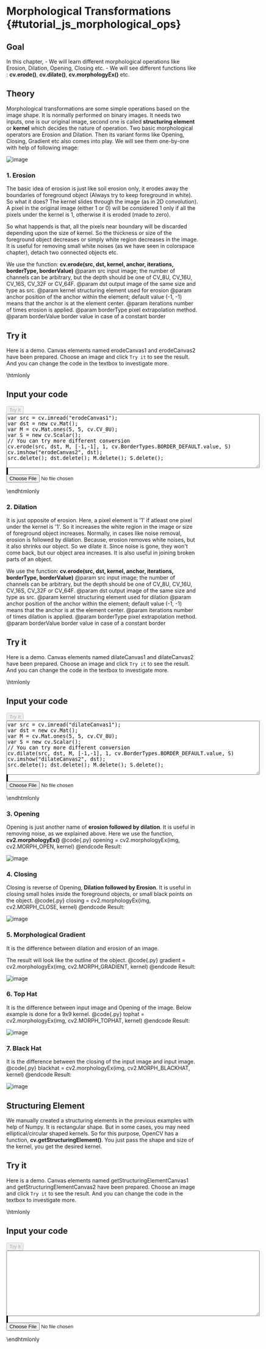 Morphological Transformations {#tutorial_js_morphological_ops}
=============================

Goal
----

In this chapter,
    -   We will learn different morphological operations like Erosion, Dilation, Opening, Closing
        etc.
    -   We will see different functions like : **cv.erode()**, **cv.dilate()**,
        **cv.morphologyEx()** etc.

Theory
------

Morphological transformations are some simple operations based on the image shape. It is normally
performed on binary images. It needs two inputs, one is our original image, second one is called
**structuring element** or **kernel** which decides the nature of operation. Two basic morphological
operators are Erosion and Dilation. Then its variant forms like Opening, Closing, Gradient etc also
comes into play. We will see them one-by-one with help of following image:

![image](LinuxLogo.jpg)

### 1. Erosion

The basic idea of erosion is just like soil erosion only, it erodes away the boundaries of
foreground object (Always try to keep foreground in white). So what it does? The kernel slides
through the image (as in 2D convolution). A pixel in the original image (either 1 or 0) will be
considered 1 only if all the pixels under the kernel is 1, otherwise it is eroded (made to zero).

So what happends is that, all the pixels near boundary will be discarded depending upon the size of
kernel. So the thickness or size of the foreground object decreases or simply white region decreases
in the image. It is useful for removing small white noises (as we have seen in colorspace chapter),
detach two connected objects etc.

We use the function: **cv.erode(src, dst, kernel, anchor, iterations, borderType, borderValue)** 
@param src          input image; the number of channels can be arbitrary, but the depth should be one of CV_8U, CV_16U, CV_16S, CV_32F or CV_64F.
@param dst          output image of the same size and type as src.
@param kernel       structuring element used for erosion
@param anchor       position of the anchor within the element; default value (-1, -1) means that the anchor is at the element center.
@param iterations   number of times erosion is applied.
@param borderType   pixel extrapolation method.
@param borderValue  border value in case of a constant border

Try it
------

Here is a demo. Canvas elements named erodeCanvas1 and erodeCanvas2 have been prepared. Choose an image and
click `Try it` to see the result. And you can change the code in the textbox to investigate more.

\htmlonly
<!DOCTYPE html>
<head>
<style>
canvas {
    border: 1px solid black;
}
</style>
</head>
<body>
<div id="erodeCodeArea">
<h2>Input your code</h2>
<button id="erodeTryIt" disabled="true" onclick="erodeExecuteCode()">Try it</button><br>
<textarea rows="9" cols="80" id="erodeTestCode" spellcheck="false">
var src = cv.imread("erodeCanvas1");
var dst = new cv.Mat();
var M = cv.Mat.ones(5, 5, cv.CV_8U);
var S = new cv.Scalar();
// You can try more different conversion
cv.erode(src, dst, M, [-1,-1], 1, cv.BorderTypes.BORDER_DEFAULT.value, S)
cv.imshow("erodeCanvas2", dst);
src.delete(); dst.delete(); M.delete(); S.delete();
</textarea>
</div>
<div id="erodeShowcase">
    <div>
        <canvas id="erodeCanvas1"></canvas>
        <canvas id="erodeCanvas2"></canvas>
    </div>
    <input type="file" id="erodeInput" name="file" />
</div>
<script src="utils.js"></script>
<script async src="opencv.js" id="opencvjs"></script>
<script>
function erodeExecuteCode() {
    var erodeText = document.getElementById("erodeTestCode").value;
    eval(erodeText);
}

loadImageToCanvas("LinuxLogo.jpg", "erodeCanvas1");
var erodeInputElement = document.getElementById("erodeInput");
erodeInputElement.addEventListener("change", erodeHandleFiles, false);
function erodeHandleFiles(e) {
    var erodeUrl = URL.createObjectURL(e.target.files[0]);
    loadImageToCanvas(erodeUrl, "erodeCanvas1");
}
</script>
</body>
\endhtmlonly

### 2. Dilation

It is just opposite of erosion. Here, a pixel element is '1' if atleast one pixel under the kernel
is '1'. So it increases the white region in the image or size of foreground object increases.
Normally, in cases like noise removal, erosion is followed by dilation. Because, erosion removes
white noises, but it also shrinks our object. So we dilate it. Since noise is gone, they won't come
back, but our object area increases. It is also useful in joining broken parts of an object.

We use the function: **cv.erode(src, dst, kernel, anchor, iterations, borderType, borderValue)** 
@param src          input image; the number of channels can be arbitrary, but the depth should be one of CV_8U, CV_16U, CV_16S, CV_32F or CV_64F.
@param dst          output image of the same size and type as src.
@param kernel       structuring element used for dilation
@param anchor       position of the anchor within the element; default value (-1, -1) means that the anchor is at the element center.
@param iterations   number of times dilation is applied.
@param borderType   pixel extrapolation method.
@param borderValue  border value in case of a constant border

Try it
------

Here is a demo. Canvas elements named dilateCanvas1 and dilateCanvas2 have been prepared. Choose an image and
click `Try it` to see the result. And you can change the code in the textbox to investigate more.

\htmlonly
<!DOCTYPE html>
<head>
<style>
canvas {
    border: 1px solid black;
}
</style>
</head>
<body>
<div id="dilateCodeArea">
<h2>Input your code</h2>
<button id="dilateTryIt" disabled="true" onclick="dilateExecuteCode()">Try it</button><br>
<textarea rows="9" cols="80" id="dilateTestCode" spellcheck="false">
var src = cv.imread("dilateCanvas1");
var dst = new cv.Mat();
var M = cv.Mat.ones(5, 5, cv.CV_8U);
var S = new cv.Scalar();
// You can try more different conversion
cv.dilate(src, dst, M, [-1,-1], 1, cv.BorderTypes.BORDER_DEFAULT.value, S)
cv.imshow("dilateCanvas2", dst);
src.delete(); dst.delete(); M.delete(); S.delete();
</textarea>
</div>
<div id="dilateShowcase">
    <div>
        <canvas id="dilateCanvas1"></canvas>
        <canvas id="dilateCanvas2"></canvas>
    </div>
    <input type="file" id="dilateInput" name="file" />
</div>
<script>
function dilateExecuteCode() {
    var dilateText = document.getElementById("dilateTestCode").value;
    eval(dilateText);
}

loadImageToCanvas("LinuxLogo.jpg", "dilateCanvas1");
var dilateInputElement = document.getElementById("dilateInput");
dilateInputElement.addEventListener("change", dilateHandleFiles, false);
function dilateHandleFiles(e) {
    var dilateUrl = URL.createObjectURL(e.target.files[0]);
    loadImageToCanvas(dilateUrl, "dilateCanvas1");
}
</script>
</body>
\endhtmlonly

### 3. Opening

Opening is just another name of **erosion followed by dilation**. It is useful in removing noise, as
we explained above. Here we use the function, **cv2.morphologyEx()**
@code{.py}
opening = cv2.morphologyEx(img, cv2.MORPH_OPEN, kernel)
@endcode
Result:

![image](images/opening.png)

### 4. Closing

Closing is reverse of Opening, **Dilation followed by Erosion**. It is useful in closing small holes
inside the foreground objects, or small black points on the object.
@code{.py}
closing = cv2.morphologyEx(img, cv2.MORPH_CLOSE, kernel)
@endcode
Result:

![image](images/closing.png)

### 5. Morphological Gradient

It is the difference between dilation and erosion of an image.

The result will look like the outline of the object.
@code{.py}
gradient = cv2.morphologyEx(img, cv2.MORPH_GRADIENT, kernel)
@endcode
Result:

![image](images/gradient.png)

### 6. Top Hat

It is the difference between input image and Opening of the image. Below example is done for a 9x9
kernel.
@code{.py}
tophat = cv2.morphologyEx(img, cv2.MORPH_TOPHAT, kernel)
@endcode
Result:

![image](images/tophat.png)

### 7. Black Hat

It is the difference between the closing of the input image and input image.
@code{.py}
blackhat = cv2.morphologyEx(img, cv2.MORPH_BLACKHAT, kernel)
@endcode
Result:

![image](images/blackhat.png)

Structuring Element
-------------------

We manually created a structuring elements in the previous examples with help of Numpy. It is
rectangular shape. But in some cases, you may need elliptical/circular shaped kernels. So for this
purpose, OpenCV has a function, **cv.getStructuringElement()**. You just pass the shape and size of
the kernel, you get the desired kernel.

Try it
------

Here is a demo. Canvas elements named getStructuringElementCanvas1 and getStructuringElementCanvas2 have been prepared. Choose an image and
click `Try it` to see the result. And you can change the code in the textbox to investigate more.

\htmlonly
<!DOCTYPE html>
<head>
<style>
canvas {
    border: 1px solid black;
}
</style>
</head>
<body>
<div id="getStructuringElementCodeArea">
<h2>Input your code</h2>
<button id="getStructuringElementTryIt" disabled="true" onclick="getStructuringElementExecuteCode()">Try it</button><br>
<textarea rows="11" cols="80" id="getStructuringElementTestCode" spellcheck="false">

</textarea>
</div>
<div id="getStructuringElementShowcase">
    <div>
        <canvas id="getStructuringElementCanvas1"></canvas>
        <canvas id="getStructuringElementCanvas2"></canvas>
    </div>
    <input type="file" id="getStructuringElementInput" name="file" />
</div>
<script>
function getStructuringElementExecuteCode() {
    var getStructuringElementText = document.getElementById("getStructuringElementTestCode").value;
    eval(getStructuringElementText);
}

loadImageToCanvas("lena.jpg", "getStructuringElementCanvas1");
var getStructuringElementInputElement = document.getElementById("getStructuringElementInput");
getStructuringElementInputElement.addEventListener("change", getStructuringElementHandleFiles, false);
function getStructuringElementHandleFiles(e) {
    var getStructuringElementUrl = URL.createObjectURL(e.target.files[0]);
    loadImageToCanvas(getStructuringElementUrl, "getStructuringElementCanvas1");
}
document.getElementById("opencvjs").onload = function() {
    document.getElementById("erodeTryIt").disabled = false;
    document.getElementById("dilateTryIt").disabled = false;
    document.getElementById("getStructuringElementTryIt").disabled = false;
};
</script>
</body>
\endhtmlonly
